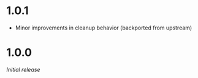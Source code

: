 # 1.0.1
* Minor improvements in cleanup behavior (backported from upstream)

# 1.0.0
_Initial release_
